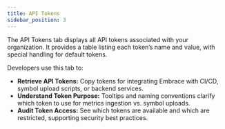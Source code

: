 ```yaml
---
title: API Tokens
sidebar_position: 3
---
```


The API Tokens tab displays all API tokens associated with your organization. It provides a table listing each token’s name and value, with special handling for default tokens.

Developers use this tab to:

- **Retrieve API Tokens:** Copy tokens for integrating Embrace with CI/CD, symbol upload scripts, or backend services.
- **Understand Token Purpose:** Tooltips and naming conventions clarify which token to use for metrics ingestion vs. symbol uploads.
- **Audit Token Access:** See which tokens are available and which are restricted, supporting security best practices.

